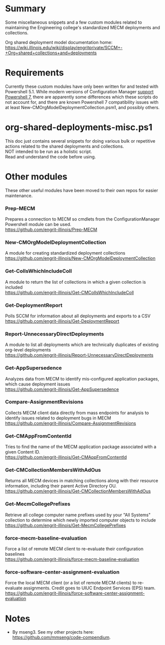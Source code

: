 # Summary
Some miscellaneous snippets and a few custom modules related to maintaining the Engineering college's standardized MECM deployments and collections.

Org shared deployment model documentation home: https://wiki.illinois.edu/wiki/display/engritprivate/SCCM+-+Org+shared+collections+and+deployments  

# Requirements
Currently these custom modules have only been written for and tested with Powershell 5.1. While modern versions of Configuration Manager [support Powershell 7](https://docs.microsoft.com/en-us/powershell/sccm/overview?view=sccm-ps#support-for-powershell-version-7), there are apparently some differences which these scripts do not account for, and there are known Powershell 7 compatibility issues with at least New-CMOrgModelDeploymentCollection.psm1, and possibly others.  

# org-shared-deployments-misc.ps1

This doc just contains several snippets for doing various bulk or repetitive actions related to the shared deployments and collections.  
NOT intended to be run as a holistic script.  
Read and understand the code before using.  

# Other modules
These other useful modules have been moved to their own repos for easier maintenance.  

### Prep-MECM
Prepares a connection to MECM so cmdlets from the ConfigurationManager Powershell module can be used.  
https://github.com/engrit-illinois/Prep-MECM  

### New-CMOrgModelDeploymentCollection
A module for creating standardized deployment collections  
https://github.com/engrit-illinois/New-CMOrgModelDeploymentCollection  

### Get-CollsWhichIncludeColl
A module to return the list of collections in which a given collection is included  
https://github.com/engrit-illinois/Get-CMCollsWhichIncludeColl  

### Get-DeploymentReport
Polls SCCM for information about all deployments and exports to a CSV  
https://github.com/engrit-illinois/Get-DeploymentReport  

### Report-UnnecessaryDirectDeployments
A module to list all deployments which are technically duplicates of existing org-level deployments  
https://github.com/engrit-illinois/Report-UnnecessaryDirectDeployments  

### Get-AppSupersedence
Analyzes data from MECM to identify mis-configured application packages, which cause deployment issues  
https://github.com/engrit-illinois/Get-AppSupersedence  

### Compare-AssignmentRevisions
Collects MECM client data directly from mass endpoints for analysis to identify issues related to deployment bugs in MECM  
https://github.com/engrit-illinois/Compare-AssignmentRevisions  

### Get-CMAppFromContentId
Tries to find the name of the MECM application package associated with a given Content ID.  
https://github.com/engrit-illinois/Get-CMAppFromContentId  

### Get-CMCollectionMembersWithAdOus
Returns all MECM devices in matching collections along with their resource information, including their parent Active Directory OU.  
https://github.com/engrit-illinois/Get-CMCollectionMembersWithAdOus  

### Get-MecmCollegePrefixes
Retrieve all college computer name prefixes used by your "All Systems" collection to determine which newly imported computer objects to include  
https://github.com/engrit-illinois/Get-MecmCollegePrefixes  

### force-mecm-baseline-evaluation
Force a list of remote MECM client to re-evaluate their configuration baselines  
https://github.com/engrit-illinois/force-mecm-baseline-evaluation  

### force-software-center-assignment-evaluation
Force the local MECM client (or a list of remote MECM clients) to re-evaluate assignments. Credit goes to UIUC Endpoint Services (EPS) team.  
https://github.com/engrit-illinois/force-software-center-assignment-evaluation  

# Notes
- By mseng3. See my other projects here: https://github.com/mmseng/code-compendium.
